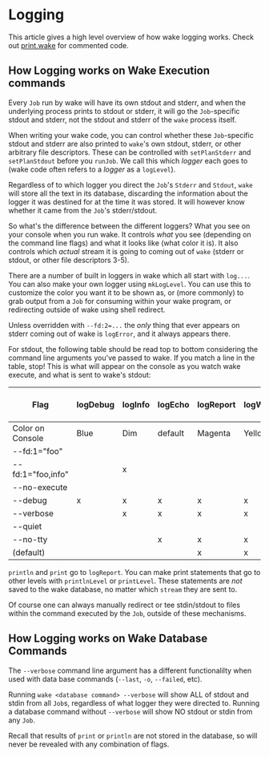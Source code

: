 # Logging

This article gives a high level overview of how wake logging works.
Check out [print.wake](https://github.com/sifive/wake/blob/master/share/wake/lib/core/print.wake)
for commented code.

## How Logging works on Wake Execution commands

Every `Job` run by wake will have its own stdout and stderr,
and when the underlying process prints to stdout or stderr,
it will go the `Job`-specific stdout and stderr,
not the stdout and stderr of the `wake` process itself.

When writing your wake code,
you can control whether these `Job`-specific stdout and stderr are also printed to `wake`'s own stdout,
stderr, or other arbitrary file descriptors.
These can be controlled with `setPlanStderr` and `setPlanStdout` before you `runJob`.
We call this which _logger_ each goes to (wake code often refers to a _logger_ as a `logLevel`).

Regardless of to which logger you direct the `Job`'s `Stderr` and `Stdout`,
`wake` will store all the text in its database,
discarding the information about the logger it was destined for at the time it was stored.
It will however know whether it came from the `Job`'s stderr/stdout.

So what's the difference between the different loggers?
What you see on your console when you run wake.
It controls *what* you see (depending on the command line flags) and what it looks like (what color it is).
It also controls which *actual* stream it is going to coming out of `wake`
(stderr or stdout, or other file descriptors 3-5).

There are a number of built in loggers in wake which all start with `log...`.
You can also make your own logger using `mkLogLevel`.
You can use this to customize the color you want it to be shown as,
or (more commonly) to grab output from a `Job` for consuming within your wake program,
or redirecting outside of wake using shell redirect.

Unless overridden with `--fd:2=...` the *only* thing that ever appears on stderr coming out of wake is `logError`,
and it always appears there.

For stdout, the following table should be read top to bottom considering the command line arguments you've passed to wake.
If you match a line in the table, stop!
This is what will appear on the console as you watch wake execute, and what is sent to wake's stdout:

|Flag               | logDebug | logInfo | logEcho | logReport | logWarning | logError | logNever | mkLogLevel "foo" Green|
|-------------------|----------|---------|---------|-----------|------------|----------|----------|----------------------
|Color on Console   |  Blue    |  Dim    |  default| Magenta   |  Yellow    |   Red    |          |   Green         |          
|--fd:1="foo"       |          |         |         |           |            |          |          |         x       |
|--fd:1="foo,info"  |          |    x    |         |           |            |          |          |         x       |
|--no-execute       |          |         |         |           |            |    x     |          |                 |
|--debug            |      x   |    x    |    x    |     x     |      x     |    x     |          |                 |
|--verbose          |          |    x    |    x    |     x     |      x     |    x     |          |                 |
|--quiet            |          |         |         |           |            |    x     |          |                 |
|--no-tty           |          |         |    x    |     x     |      x     |    x     |          |                 |
|(default)          |          |         |         |     x     |      x     |    x     |          |                 |

`println` and `print` go to `logReport`. You can make print statements that go to other levels with `printlnLevel` or `printLevel`.
These statements are *not* saved to the wake database, no matter which `stream` they are sent to.

Of course one can always manually redirect or tee stdin/stdout to files within the command executed by the `Job`, outside
of these mechanisms.

## How Logging works on Wake Database Commands

The `--verbose` command line argument has a different functionalilty when used with data base commands (`--last`, `-o`, `--failed`, etc).

Running `wake <database command> --verbose` will show ALL of stdout and stdin from all `Job`s,
regardless of what logger they were directed to.
Running a database command without `--verbose` will show NO stdout or stdin from any `Job`.

Recall that results of `print` or `println` are not stored in the database, so will never be revealed with any combination
of flags.
